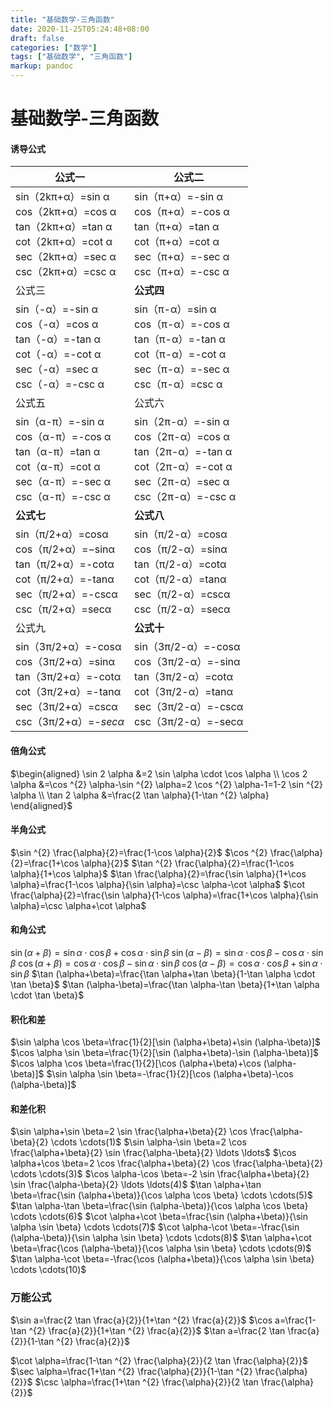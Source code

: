 ```yaml
---
title: "基础数学-三角函数"
date: 2020-11-25T05:24:48+08:00
draft: false
categories: ["数学"]
tags: ["基础数学", "三角函数"]
markup: pandoc
---
```


# 基础数学-三角函数

#### 诱导公式 

| **公式一**                                                   | **公式二**                                                   |
| ------------------------------------------------------------ | ------------------------------------------------------------ |
| sin（2kπ+α）=sin α<br />cos（2kπ+α）=cos α<br />tan（2kπ+α）=tan α<br />cot（2kπ+α）=cot α<br />sec（2kπ+α）=sec α<br />csc（2kπ+α）=csc α | sin（π+α）=-sin α<br />cos（π+α）=-cos α<br />tan（π+α）=tan α<br />cot（π+α）=cot α<br />sec（π+α）=-sec α<br />csc（π+α）=-csc α |
| 公式三                                                       | **公式四**                                                   |
| sin（-α）=-sin α<br />cos（-α）=cos α<br />tan（-α）=-tan α<br />cot（-α）=-cot α<br />sec（-α）=sec α<br />csc（-α）=-csc α | sin（π-α）=sin α<br />cos（π-α）=-cos α<br />tan（π-α）=-tan α<br />cot（π-α）=-cot α<br />sec（π-α）=-sec α<br />csc（π-α）=csc α |
| 公式五                                                       | 公式六                                                       |
| sin（α-π）=-sin α<br />cos（α-π）=-cos α<br />tan（α-π）=tan α<br />cot（α-π）=cot α<br />sec（α-π）=-sec α<br />csc（α-π）=-csc α | sin（2π-α）=-sin α<br />cos（2π-α）=cos α<br />tan（2π-α）=-tan α<br />cot（2π-α）=-cot α<br />sec（2π-α）=sec α<br />csc（2π-α）=-csc α |
| **公式七**                                                   | **公式八**                                                   |
| sin（π/2+α）=cosα<br />cos（π/2+α）=−sinα<br />tan（π/2+α）=-cotα<br />cot（π/2+α）=-tanα<br />sec（π/2+α）=-cscα<br />csc（π/2+α）=secα | sin（π/2-α）=cosα<br />cos（π/2-α）=sinα<br />tan（π/2-α）=cotα<br />cot（π/2-α）=tanα<br />sec（π/2-α）=cscα<br />csc（π/2-α）=secα |
| 公式九                                                       | **公式十**                                                   |
| sin（3π/2+α）=-cosα<br />cos（3π/2+α）=sinα<br />tan（3π/2+α）=-cotα<br />cot（3π/2+α）=-tanα<br />sec（3π/2+α）=cscα<br />csc（3π/2+α）=*-secα* | sin（3π/2-α）=-cosα<br />cos（3π/2-α）=-sinα<br />tan（3π/2-α）=cotα<br />cot（3π/2-α）=tanα<br />sec（3π/2-α）=-cscα<br />csc（3π/2-α）=-secα |

#### 倍角公式

$\begin{aligned} \sin 2 \alpha &=2 \sin \alpha \cdot \cos \alpha \\ \cos 2 \alpha &=\cos ^{2} \alpha-\sin ^{2} \alpha=2 \cos ^{2} \alpha-1=1-2 \sin ^{2} \alpha \\ \tan 2 \alpha &=\frac{2 \tan \alpha}{1-\tan ^{2} \alpha} \end{aligned}$

#### 半角公式

$\sin ^{2} \frac{\alpha}{2}=\frac{1-\cos \alpha}{2}$
$\cos ^{2} \frac{\alpha}{2}=\frac{1+\cos \alpha}{2}$
$\tan ^{2} \frac{\alpha}{2}=\frac{1-\cos \alpha}{1+\cos \alpha}$
$\tan \frac{\alpha}{2}=\frac{\sin \alpha}{1+\cos \alpha}=\frac{1-\cos \alpha}{\sin \alpha}=\csc \alpha-\cot \alpha$
$\cot \frac{\alpha}{2}=\frac{\sin \alpha}{1-\cos \alpha}=\frac{1+\cos \alpha}{\sin \alpha}=\csc \alpha+\cot \alpha$

#### 和角公式

$\sin (\alpha+\beta)=\sin \alpha \cdot \cos \beta+\cos \alpha \cdot \sin \beta$
$\sin (\alpha-\beta)=\sin \alpha \cdot \cos \beta-\cos \alpha \cdot \sin \beta$
$\cos (\alpha+\beta)=\cos \alpha \cdot \cos \beta-\sin \alpha \cdot \sin \beta$
$\cos (\alpha-\beta)=\cos \alpha \cdot \cos \beta+\sin \alpha \cdot \sin \beta$
$\tan (\alpha+\beta)=\frac{\tan \alpha+\tan \beta}{1-\tan \alpha \cdot \tan \beta}$
$\tan (\alpha-\beta)=\frac{\tan \alpha-\tan \beta}{1+\tan \alpha \cdot \tan \beta}$

#### 积化和差

$\sin \alpha \cos \beta=\frac{1}{2}[\sin (\alpha+\beta)+\sin (\alpha-\beta)]$
$\cos \alpha \sin \beta=\frac{1}{2}[\sin (\alpha+\beta)-\sin (\alpha-\beta)]$
$\cos \alpha \cos \beta=\frac{1}{2}[\cos (\alpha+\beta)+\cos (\alpha-\beta)]$
$\sin \alpha \sin \beta=-\frac{1}{2}[\cos (\alpha+\beta)-\cos (\alpha-\beta)]$

#### 和差化积

$\sin \alpha+\sin \beta=2 \sin \frac{\alpha+\beta}{2} \cos \frac{\alpha-\beta}{2} \cdots \cdots(1)$
$\sin \alpha-\sin \beta=2 \cos \frac{\alpha+\beta}{2} \sin \frac{\alpha-\beta}{2} \ldots \ldots$
$\cos \alpha+\cos \beta=2 \cos \frac{\alpha+\beta}{2} \cos \frac{\alpha-\beta}{2} \cdots \cdots(3)$
$\cos \alpha-\cos \beta=-2 \sin \frac{\alpha+\beta}{2} \sin \frac{\alpha-\beta}{2} \ldots \ldots(4)$
$\tan \alpha+\tan \beta=\frac{\sin (\alpha+\beta)}{\cos \alpha \cos \beta} \cdots \cdots(5)$
$\tan \alpha-\tan \beta=\frac{\sin (\alpha-\beta)}{\cos \alpha \cos \beta} \cdots \cdots(6)$
$\cot \alpha+\cot \beta=\frac{\sin (\alpha+\beta)}{\sin \alpha \sin \beta} \cdots \cdots(7)$
$\cot \alpha-\cot \beta=-\frac{\sin (\alpha-\beta)}{\sin \alpha \sin \beta} \cdots \cdots(8)$
$\tan \alpha+\cot \beta=\frac{\cos (\alpha-\beta)}{\cos \alpha \sin \beta} \cdots \cdots(9)$
$\tan \alpha-\cot \beta=-\frac{\cos (\alpha+\beta)}{\cos \alpha \sin \beta} \cdots \cdots(10)$

### 万能公式

$\sin a=\frac{2 \tan \frac{a}{2}}{1+\tan ^{2} \frac{a}{2}}$
$\cos a=\frac{1-\tan ^{2} \frac{a}{2}}{1+\tan ^{2} \frac{a}{2}}$
$\tan a=\frac{2 \tan \frac{a}{2}}{1-\tan ^{2} \frac{a}{2}}$

$\cot \alpha=\frac{1-\tan ^{2} \frac{\alpha}{2}}{2 \tan \frac{\alpha}{2}}$
$\sec \alpha=\frac{1+\tan ^{2} \frac{\alpha}{2}}{1-\tan ^{2} \frac{\alpha}{2}}$
$\csc \alpha=\frac{1+\tan ^{2} \frac{\alpha}{2}}{2 \tan \frac{\alpha}{2}}$